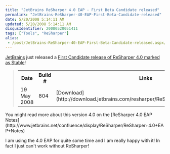 ```yaml
---
title: "JetBrains ReSharper 4.0 EAP - First Beta Candidate released"
permalink: "JetBrains-ReSharper-40-EAP-First-Beta-Candidate-released"
date: 5/20/2008 5:14:11 AM
updated: 5/20/2008 5:14:11 AM
disqusIdentifier: 20080520051411
tags: ["Tools", "ReSharper"]
alias:
 - /post/JetBrains-ReSharper-40-EAP-First-Beta-Candidate-released.aspx/index.html
---
```

[JetBrains](http://www.jetbrains.com/) just released a [First Candidate release of ReSharper 4.0 marked as Stable](http://www.jetbrains.net/confluence/display/ReSharper/ReSharper+4.0+Nightly+Builds)!

> <div class="page view" id="content">     <div class="wiki-content">       <table class="confluenceTable"><tbody>           <tr>             <th class="confluenceTh">Date </th>              <th class="confluenceTh">Build # </th>              <th class="confluenceTh">Links </th>              <th class="confluenceTh">Status </th>              <th class="confluenceTh">Comment </th>              <th class="confluenceTh">Known problems </th>              <th class="confluenceTh">Fixed issues </th>           </tr>            <tr>             <td class="confluenceTd">19 May 2008</td>              <td class="confluenceTd">804</td>              <td class="confluenceTd">[Download](http://download.jetbrains.com/resharper/ReSharperSetup.4.0.804.16.msi)</td>              <td class="confluenceTd">Beta Candidate</td>              <td class="confluenceTd"><font color="#008000">**Stable**</font></td>              <td class="confluenceTd">None</td>              <td class="confluenceTd">[Fixes](http://www.jetbrains.net/jira/secure/IssueNavigator.jspa?reset=true&&type=-2&pid=10241&customfield_10011%3AlessThan=00000000000804.000&customfield_10011%3AgreaterThan=00000000000804.000&resolution=1&sorter/field=issuekey&sorter/order=DESC)</td>           </tr>         </tbody></table>     </div>   </div>
<!-- more -->

  <div class="wiki-content">You might read more about this version 4.0 on the [ReSharper 4.0 EAP Notes](http://www.jetbrains.net/confluence/display/ReSharper/ReSharper+4.0+EAP+Notes)</div>  

I am using the 4.0 EAP for quite some time and I am really happy with it! In fact I just can't work without ReSharper!
